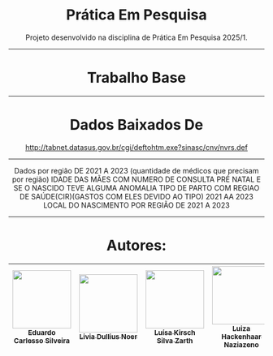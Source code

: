 <div align="center">

# Prática Em Pesquisa

Projeto desenvolvido na disciplina de Prática Em Pesquisa 2025/1.

---
# Trabalho Base


---

# Dados Baixados De
http://tabnet.datasus.gov.br/cgi/deftohtm.exe?sinasc/cnv/nvrs.def

---
Dados por região DE 2021 A 2023 (quantidade de médicos que precisam por região)
IDADE DAS MÃES COM NUMERO DE CONSULTA PRÉ NATAL E SE O NASCIDO TEVE ALGUMA ANOMALIA
TIPO DE PARTO COM REGIAO DE SAÚDE(CIR)(GASTOS COM ELES DEVIDO AO TIPO) 2021 AA 2023
LOCAL DO NASCIMENTO POR REGIÃO DE 2021 A 2023

---

# Autores:
| [<img loading="lazy" src="https://avatars.githubusercontent.com/u/125413722?v=4" width="115"><br><sub>Eduardo Carlesso Silveira</sub>](https://github.com/EduardoCarlesso) | [<img loading="lazy" src="https://avatars.githubusercontent.com/u/180198942?v=4" width="115"><br><sub>Livia Dullius Noer</sub>](https://github.com/lividullius) | [<img loading="lazy" src="https://avatars.githubusercontent.com/u/177578538?v=4" width="115"><br><sub>Luísa Kirsch Silva Zarth</sub>](https://github.com/LuisaZarth) | [<img loading="lazy" src="https://avatars.githubusercontent.com/u/142232479?v=4" width="115"><br><sub>Luiza Hackenhaar Naziazeno</sub>](https://github.com/luizahackenhaarnaziazeno) |
| :----------------------------------------------------------------------------------------------------------------------------------: | :------------------------------------------------------------------------------------------------------------------------------------: | :---------------------------------------------------------------------------------------------------------------------------------------------: | :----------------------------------------------------------------------------------------------------------------------------------------------------------------------: |
